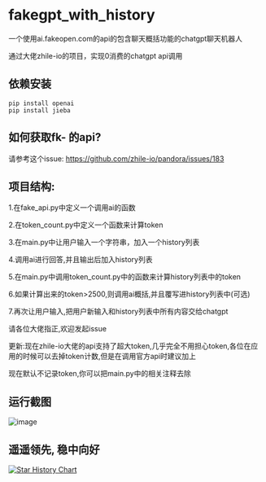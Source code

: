 # fakegpt_with_history
一个使用ai.fakeopen.com的api的包含聊天概括功能的chatgpt聊天机器人

通过大佬zhile-io的项目，实现0消费的chatgpt api调用

## 依赖安装
```shell
pip install openai
pip install jieba
```

## 如何获取fk- 的api?
请参考这个issue: https://github.com/zhile-io/pandora/issues/183

## 项目结构:
1.在fake_api.py中定义一个调用ai的函数

2.在token_count.py中定义一个函数来计算token

3.在main.py中让用户输入一个字符串，加入一个history列表

4.调用ai进行回答,并且输出后加入history列表

5.在main.py中调用token_count.py中的函数来计算history列表中的token

6.如果计算出来的token>2500,则调用ai概括,并且覆写进history列表中(可选)

7.再次让用户输入,把用户新输入和history列表中所有内容交给chatgpt

请各位大佬指正,欢迎发起issue

更新:现在zhile-io大佬的api支持了超大token,几乎完全不用担心token,各位在应用的时候可以去掉token计数,但是在调用官方api时建议加上

现在默认不记录token,你可以把main.py中的相关注释去除

## 运行截图
![image](https://github.com/daishuge/-fakegpt-with-history/assets/122254868/b3204a76-3d1a-4674-a0e7-a3a8aaff7b98)


## 遥遥领先, 稳中向好

[![Star History Chart](https://api.star-history.com/svg?repos=daishuge/-fakegpt-with-history&type=Date)](https://star-history.com/#daishuge/-fakegpt-with-history&Date)